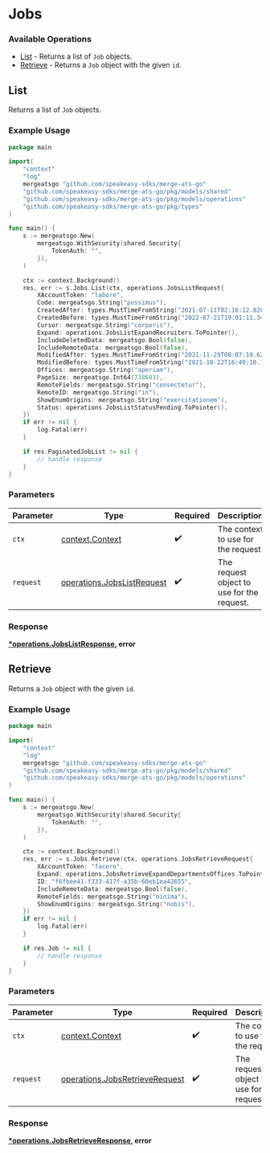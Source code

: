 # Jobs

### Available Operations

* [List](#list) - Returns a list of `Job` objects.
* [Retrieve](#retrieve) - Returns a `Job` object with the given `id`.

## List

Returns a list of `Job` objects.

### Example Usage

```go
package main

import(
	"context"
	"log"
	mergeatsgo "github.com/speakeasy-sdks/merge-ats-go"
	"github.com/speakeasy-sdks/merge-ats-go/pkg/models/shared"
	"github.com/speakeasy-sdks/merge-ats-go/pkg/models/operations"
	"github.com/speakeasy-sdks/merge-ats-go/pkg/types"
)

func main() {
    s := mergeatsgo.New(
        mergeatsgo.WithSecurity(shared.Security{
            TokenAuth: "",
        }),
    )

    ctx := context.Background()
    res, err := s.Jobs.List(ctx, operations.JobsListRequest{
        XAccountToken: "labore",
        Code: mergeatsgo.String("possimus"),
        CreatedAfter: types.MustTimeFromString("2021-07-11T02:16:12.828Z"),
        CreatedBefore: types.MustTimeFromString("2022-07-21T19:01:11.341Z"),
        Cursor: mergeatsgo.String("corporis"),
        Expand: operations.JobsListExpandRecruiters.ToPointer(),
        IncludeDeletedData: mergeatsgo.Bool(false),
        IncludeRemoteData: mergeatsgo.Bool(false),
        ModifiedAfter: types.MustTimeFromString("2021-11-29T08:07:19.623Z"),
        ModifiedBefore: types.MustTimeFromString("2021-10-22T16:49:10.196Z"),
        Offices: mergeatsgo.String("aperiam"),
        PageSize: mergeatsgo.Int64(738683),
        RemoteFields: mergeatsgo.String("consectetur"),
        RemoteID: mergeatsgo.String("in"),
        ShowEnumOrigins: mergeatsgo.String("exercitationem"),
        Status: operations.JobsListStatusPending.ToPointer(),
    })
    if err != nil {
        log.Fatal(err)
    }

    if res.PaginatedJobList != nil {
        // handle response
    }
}
```

### Parameters

| Parameter                                                                | Type                                                                     | Required                                                                 | Description                                                              |
| ------------------------------------------------------------------------ | ------------------------------------------------------------------------ | ------------------------------------------------------------------------ | ------------------------------------------------------------------------ |
| `ctx`                                                                    | [context.Context](https://pkg.go.dev/context#Context)                    | :heavy_check_mark:                                                       | The context to use for the request.                                      |
| `request`                                                                | [operations.JobsListRequest](../../models/operations/jobslistrequest.md) | :heavy_check_mark:                                                       | The request object to use for the request.                               |


### Response

**[*operations.JobsListResponse](../../models/operations/jobslistresponse.md), error**


## Retrieve

Returns a `Job` object with the given `id`.

### Example Usage

```go
package main

import(
	"context"
	"log"
	mergeatsgo "github.com/speakeasy-sdks/merge-ats-go"
	"github.com/speakeasy-sdks/merge-ats-go/pkg/models/shared"
	"github.com/speakeasy-sdks/merge-ats-go/pkg/models/operations"
)

func main() {
    s := mergeatsgo.New(
        mergeatsgo.WithSecurity(shared.Security{
            TokenAuth: "",
        }),
    )

    ctx := context.Background()
    res, err := s.Jobs.Retrieve(ctx, operations.JobsRetrieveRequest{
        XAccountToken: "facere",
        Expand: operations.JobsRetrieveExpandDepartmentsOffices.ToPointer(),
        ID: "f6fbee41-f333-417f-a35b-60eb1ea42655",
        IncludeRemoteData: mergeatsgo.Bool(false),
        RemoteFields: mergeatsgo.String("minima"),
        ShowEnumOrigins: mergeatsgo.String("nobis"),
    })
    if err != nil {
        log.Fatal(err)
    }

    if res.Job != nil {
        // handle response
    }
}
```

### Parameters

| Parameter                                                                        | Type                                                                             | Required                                                                         | Description                                                                      |
| -------------------------------------------------------------------------------- | -------------------------------------------------------------------------------- | -------------------------------------------------------------------------------- | -------------------------------------------------------------------------------- |
| `ctx`                                                                            | [context.Context](https://pkg.go.dev/context#Context)                            | :heavy_check_mark:                                                               | The context to use for the request.                                              |
| `request`                                                                        | [operations.JobsRetrieveRequest](../../models/operations/jobsretrieverequest.md) | :heavy_check_mark:                                                               | The request object to use for the request.                                       |


### Response

**[*operations.JobsRetrieveResponse](../../models/operations/jobsretrieveresponse.md), error**

